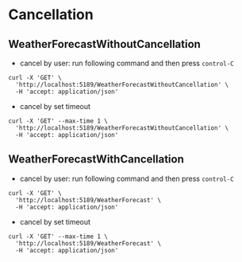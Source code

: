 # Cancellation

## WeatherForecastWithoutCancellation

- cancel by user: run following command and then press `control-C`

```shell
curl -X 'GET' \
  'http://localhost:5189/WeatherForecastWithoutCancellation' \
  -H 'accept: application/json'
```

- cancel by set timeout

```shell
curl -X 'GET' --max-time 1 \
  'http://localhost:5189/WeatherForecastWithoutCancellation' \
  -H 'accept: application/json'
```

## WeatherForecastWithCancellation

- cancel by user: run following command and then press `control-C`

```shell
curl -X 'GET' \
  'http://localhost:5189/WeatherForecast' \
  -H 'accept: application/json'
```

- cancel by set timeout

```shell
curl -X 'GET' --max-time 1 \
  'http://localhost:5189/WeatherForecast' \
  -H 'accept: application/json'
```
